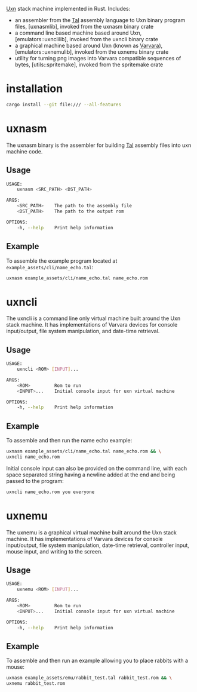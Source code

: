 [Uxn](https://wiki.xxiivv.com/site/uxn.html) stack machine implemented in Rust. Includes:

* an assembler from the [Tal](https://wiki.xxiivv.com/site/uxntal.html) assembly language to Uxn binary program files, [uxnasmlib], invoked from the uxnasm binary crate
* a command line based machine based around Uxn, [emulators::uxnclilib], invoked from the uxncli binary crate
* a graphical machine based around Uxn (known as [Varvara](https://wiki.xxiivv.com/site/varvara.html)), [emulators::uxnemulib], invoked from the uxnemu binary crate
* utility for turning png images into Varvara compatible sequences of bytes, [utils::spritemake], invoked from the spritemake crate

# installation

```bash
cargo install --git file:/// --all-features
```

# uxnasm

The uxnasm binary is the assembler for building [Tal](https://wiki.xxiivv.com/site/uxntal.html) assembly files into uxn machine code.

## Usage

```bash
USAGE:
    uxnasm <SRC_PATH> <DST_PATH>

ARGS:
    <SRC_PATH>    The path to the assembly file
    <DST_PATH>    The path to the output rom

OPTIONS:
    -h, --help    Print help information
```

## Example

To assemble the example program located at `example_assets/cli/name_echo.tal`:

```bash
uxnasm example_assets/cli/name_echo.tal name_echo.rom
```

# uxncli

The uxncli is a command line only virtual machine built around the Uxn stack
machine. It has implementations of Varvara devices for console input/output,
file system manipulation, and date-time retrieval.

## Usage

```bash
USAGE:
    uxncli <ROM> [INPUT]...

ARGS:
    <ROM>         Rom to run
    <INPUT>...    Initial console input for uxn virtual machine

OPTIONS:
    -h, --help    Print help information
```

## Example

To assemble and then run the name echo example:

```bash
uxnasm example_assets/cli/name_echo.tal name_echo.rom && \
uxncli name_echo.rom
```

Initial console input can also be provided on the command line, with each
space separated string having a newline added at the end and being passed
to the program:

```bash
uxncli name_echo.rom you everyone
```

# uxnemu

The uxnemu is a graphical virtual machine built around the Uxn stack machine.
It has implementations of Varvara devices for console input/output, file
system manipulation, date-time retrieval, controller input, mouse input, and
writing to the screen.

## Usage

```bash
USAGE:
    uxnemu <ROM> [INPUT]...

ARGS:
    <ROM>         Rom to run
    <INPUT>...    Initial console input for uxn virtual machine

OPTIONS:
    -h, --help    Print help information
```

## Example

To assemble and then run an example allowing you to place rabbits with a
mouse:

```bash
uxnasm example_assets/emu/rabbit_test.tal rabbit_test.rom && \
uxnemu rabbit_test.rom
```
